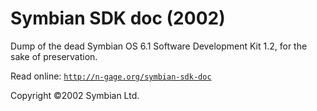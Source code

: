 # Symbian SDK doc (2002)

Dump of the dead Symbian OS 6.1 Software Development Kit 1.2, for the sake of preservation.

Read online: [`http://n-gage.org/symbian-sdk-doc`](http://n-gage.org/symbian-sdk-doc)

Copyright ©2002 Symbian Ltd.
